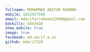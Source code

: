 ```yaml
---
fullname: MOHAMMAD ARIFUR RAHMAN 
mobile: 1832427508
email: mdarifurrahman22900@gmail.com
bdskills: G043410
show_mobile: true
image: true
facebook: md.aarif.a.as 
github: mdarif229
---
```


